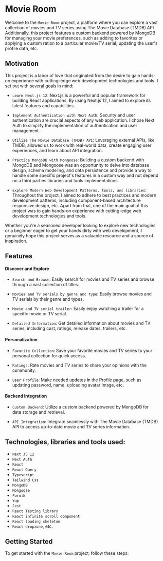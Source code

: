 # Movie Room
Welcome to the `Movie Room` project, a platform where you can explore a vast collection of movies and TV series using The Movie Database (TMDB) API. Additionally, this project features a custom backend powered by MongoDB for managing your movie preferences, such as adding to favorites or applying a custom ration to a particular movie/TV serial, updating the user's profile data, etc.

## Motivation

This project is a labor of love that originated from the desire to gain hands-on experience with cutting-edge web development technologies and tools. I set out with several goals in mind:

- `Learn Next.js 12`: Next.js is a powerful and popular framework for building React applications. By using Next.js 12, I aimed to explore its latest features and capabilities.

- `Implement Authentication with Next Auth`: Security and user authentication are crucial aspects of any web application. I chose Next Auth to simplify the implementation of authentication and user management.

- `Utilize The Movie Database (TMDB) API`: Leveraging external APIs, like TMDB, allowed us to work with real-world data, create engaging user experiences, and learn about API integration.

- `Practice MongoDB with Mongoose`: Building a custom backend with MongoDB and Mongoose was an opportunity to delve into database design, schema modeling, and data persistence and provide a way to handle some specific project's features in a custom way and not depend on a third parties libraries and tools implementations.

- `Explore Modern Web Development Patterns, tools, and libraries`: Throughout the project, I aimed to adhere to best practices and modern development patterns, including component-based architecture responsive design, etc. Apart from that, one of the main goal of this project was to gain hands-on experience with cutting-edge web development technologies and tools.

Whether you're a seasoned developer looking to explore new technologies or a beginner eager to get your hands dirty with web development, I genuinely hope this project serves as a valuable resource and a source of inspiration.

## Features

#### Discover and Explore

- `Search and Browse`: Easily search for movies and TV series and browse through a vast collection of titles.

- `Movies and TV serials by genre and type`: Easily browse movies and TV serials by their genre and types.
  
- `Movie and TV serial trailer`: Easily enjoy watching a trailer for a specific movie or TV serial.
  
- `Detailed Information`: Get detailed information about movies and TV series, including cast, ratings, release dates, trailers, etc.

#### Personalization

- `Favorite Collection`: Save your favorite movies and TV series to your personal collection for quick access.

- `Ratings`: Rate movies and TV series to share your opinions with the community.

- `User Profile`: Make needed updates in the Profile page, such as updating password, name, uploading avatar image, etc.

#### Backend Integration

- `Custom Backend`: Utilize a custom backend powered by MongoDB for data storage and retrieval.

- `API Integration`: Integrate seamlessly with The Movie Database (TMDB) API to access up-to-date movie and TV series information.

## Technologies, libraries and tools used:
- `Next JS 12`
- `Next Auth`
- `React`
- `React Query`
- `Typescript`
- `Tailwind Css`
- `MongoDB`
- `Mongoose`
- `Formik`
- `Yup`
- `Jest`
- `React Testing library`
- `React infinite scroll component`
- `React loading skeleton`
- `React dropzone`, etc.

## Getting Started
To get started with the `Movie Room` project, follow these steps:

